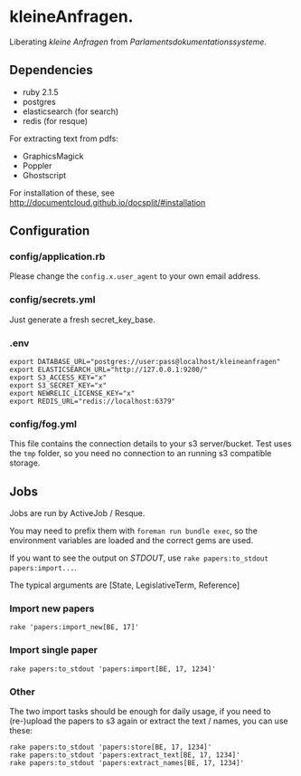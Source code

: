 kleineAnfragen.
===============

Liberating *kleine Anfragen* from *Parlamentsdokumentationssysteme*.

Dependencies
------------

* ruby 2.1.5
* postgres
* elasticsearch (for search)
* redis (for resque)

For extracting text from pdfs:

* GraphicsMagick
* Poppler
* Ghostscript

For installation of these, see http://documentcloud.github.io/docsplit/#installation

Configuration
-------------

### config/application.rb
Please change the `config.x.user_agent` to your own email address.

### config/secrets.yml
Just generate a fresh secret_key_base.

### .env

    export DATABASE_URL="postgres://user:pass@localhost/kleineanfragen"
    export ELASTICSEARCH_URL="http://127.0.0.1:9200/"
    export S3_ACCESS_KEY="x"
    export S3_SECRET_KEY="x"
    export NEWRELIC_LICENSE_KEY="x"
    export REDIS_URL="redis://localhost:6379"

### config/fog.yml

This file contains the connection details to your s3 server/bucket. Test uses the `tmp` folder, so you need no connection to an running s3 compatible storage.

Jobs
----
Jobs are run by ActiveJob / Resque.

You may need to prefix them with `foreman run bundle exec`, so the environment variables are loaded and the correct gems are used.

If you want to see the output on _STDOUT_, use `rake papers:to_stdout papers:import...`.

The typical arguments are [State, LegislativeTerm, Reference]

### Import new papers

    rake 'papers:import_new[BE, 17]'

### Import single paper

    rake papers:to_stdout 'papers:import[BE, 17, 1234]'

### Other

The two import tasks should be enough for daily usage, if you need to (re-)upload the papers to s3 again or extract the text / names, you can use these:

    rake papers:to_stdout 'papers:store[BE, 17, 1234]'
    rake papers:to_stdout 'papers:extract_text[BE, 17, 1234]'
    rake papers:to_stdout 'papers:extract_names[BE, 17, 1234]'
